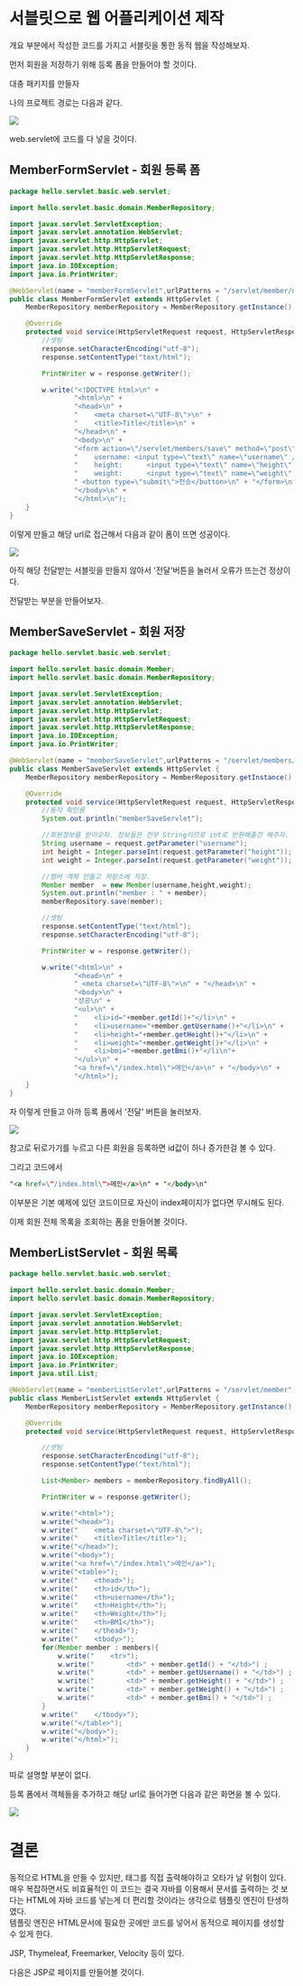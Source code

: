 # 서블릿으로 웹 어플리케이션 제작

개요 부분에서 작성한 코드를 가지고 서블릿을 통한 동적 웹을 작성해보자.

먼저 회원을 저장하기 위해 등록 폼을 만들어야 할 것이다.

대충 패키지를 만들자

나의 프로젝트 경로는 다음과 같다.

![](img/servlet_package.png)  

web.servlet에 코드를 다 넣을 것이다.

## MemberFormServlet - 회원 등록 폼

```java
package hello.servlet.basic.web.servlet;

import hello.servlet.basic.domain.MemberRepository;

import javax.servlet.ServletException;
import javax.servlet.annotation.WebServlet;
import javax.servlet.http.HttpServlet;
import javax.servlet.http.HttpServletRequest;
import javax.servlet.http.HttpServletResponse;
import java.io.IOException;
import java.io.PrintWriter;

@WebServlet(name = "memberFormServlet",urlPatterns = "/servlet/member/new-form")
public class MemberFormServlet extends HttpServlet {
    MemberRepository memberRepository = MemberRepository.getInstance();

    @Override
    protected void service(HttpServletRequest request, HttpServletResponse response) throws ServletException, IOException {
        //셋팅
        response.setCharacterEncoding("utf-8");
        response.setContentType("text/html");

        PrintWriter w = response.getWriter();

        w.write("<!DOCTYPE html>\n" +
                "<html>\n" +
                "<head>\n" +
                "    <meta charset=\"UTF-8\">\n" +
                "    <title>Title</title>\n" +
                "</head>\n" +
                "<body>\n" +
                "<form action=\"/servlet/members/save\" method=\"post\">\n" +
                "    username: <input type=\"text\" name=\"username\" />\n" +
                "    height:      <input type=\"text\" name=\"height\" />\n" +
                "    weight:      <input type=\"text\" name=\"weight\" />\n" +
                " <button type=\"submit\">전송</button>\n" + "</form>\n" +
                "</body>\n" +
                "</html>\n");
    }
}

```

이렇게 만들고 해당 url로 접근해서 다음과 같이 폼이 뜨면 성공이다.

![](img/userform_result.png)

아직 해당 전달받는 서블릿을 만들지 않아서 '전달'버튼을 눌러서 오류가 뜨는건 정상이다.

전달받는 부분을 만들어보자.

## MemberSaveServlet - 회원 저장

```java
package hello.servlet.basic.web.servlet;

import hello.servlet.basic.domain.Member;
import hello.servlet.basic.domain.MemberRepository;

import javax.servlet.ServletException;
import javax.servlet.annotation.WebServlet;
import javax.servlet.http.HttpServlet;
import javax.servlet.http.HttpServletRequest;
import javax.servlet.http.HttpServletResponse;
import java.io.IOException;
import java.io.PrintWriter;

@WebServlet(name = "memberSaveServlet",urlPatterns = "/servlet/members/save")
public class MemberSaveServlet extends HttpServlet {
    MemberRepository memberRepository = MemberRepository.getInstance();

    @Override
    protected void service(HttpServletRequest request, HttpServletResponse response) throws ServletException, IOException {
        //동작 확인용
        System.out.println("memberSaveServlet");

        //회원정보를 받아오자. 정보들은 전부 String이므로 int로 반환해줄건 해주자.
        String username = request.getParameter("username");
        int height = Integer.parseInt(request.getParameter("height"));
        int weight = Integer.parseInt(request.getParameter("weight"));

        //멤버 객체 만들고 저장소에 저장.
        Member member  = new Member(username,height,weight);
        System.out.println("member : " + member);
        memberRepository.save(member);

        //셋팅
        response.setContentType("text/html");
        response.setCharacterEncoding("utf-8");

        PrintWriter w = response.getWriter();

        w.write("<html>\n" +
                "<head>\n" +
                " <meta charset=\"UTF-8\">\n" + "</head>\n" +
                "<body>\n" +
                "성공\n" +
                "<ul>\n" +
                "    <li>id="+member.getId()+"</li>\n" +
                "    <li>username="+member.getUsername()+"</li>\n" +
                "    <li>height="+member.getHeight()+"</li>\n" +
                "    <li>weight="+member.getWeight()+"</li>\n" +
                "    <li>bmi="+member.getBmi()+"</li\n"+
                "</ul>\n" +
                "<a href=\"/index.html\">메인</a>\n" + "</body>\n" +
                "</html>");
    }
}

```

자 이렇게 만들고 아까 등록 폼에서 '전달' 버튼을 눌러보자.

![](img/usersave_result.png)  

참고로 뒤로가기를 누르고 다른 회원을 등록하면 id값이 하나 증가한걸 볼 수 있다.

그리고 코드에서 
```html
"<a href=\"/index.html\">메인</a>\n" + "</body>\n" 
```

이부분은 기본 예제에 있던 코드이므로 자신이 index페이지가 없다면 무시해도 된다.


이제 회원 전체 목록을 조회하는 폼을 만들어볼 것이다.

## MemberListServlet - 회원 목록

```java
package hello.servlet.basic.web.servlet;

import hello.servlet.basic.domain.Member;
import hello.servlet.basic.domain.MemberRepository;

import javax.servlet.ServletException;
import javax.servlet.annotation.WebServlet;
import javax.servlet.http.HttpServlet;
import javax.servlet.http.HttpServletRequest;
import javax.servlet.http.HttpServletResponse;
import java.io.IOException;
import java.io.PrintWriter;
import java.util.List;

@WebServlet(name = "memberListServlet",urlPatterns = "/servlet/member")
public class MemberListServlet extends HttpServlet {
    MemberRepository memberRepository = MemberRepository.getInstance();

    @Override
    protected void service(HttpServletRequest request, HttpServletResponse response) throws ServletException, IOException {

        //셋팅
        response.setCharacterEncoding("utf-8");
        response.setContentType("text/html");

        List<Member> members = memberRepository.findByAll();

        PrintWriter w = response.getWriter();

        w.write("<html>");
        w.write("<head>");
        w.write("    <meta charset=\"UTF-8\">");
        w.write("    <title>Title</title>");
        w.write("</head>");
        w.write("<body>");
        w.write("<a href=\"/index.html\">메인</a>");
        w.write("<table>");
        w.write("    <thead>");
        w.write("    <th>id</th>");
        w.write("    <th>username</th>");
        w.write("    <th>Height</th>");
        w.write("    <th>Weight</th>");
        w.write("    <th>BMI</th>");
        w.write("    </thead>");
        w.write("    <tbody>");
        for(Member member : members){
            w.write("    <tr>");
            w.write("        <td>" + member.getId() + "</td>") ;
            w.write("        <td>" + member.getUsername() + "</td>") ;
            w.write("        <td>" + member.getHeight() + "</td>") ;
            w.write("        <td>" + member.getWeight() + "</td>") ;
            w.write("        <td>" + member.getBmi() + "</td>") ;
        }
        w.write("    </tbody>");
        w.write("</table>");
        w.write("</body>");
        w.write("</html>");
    }
}

```

따로 설명할 부분이 없다.

등록 폼에서 객체들을 추가하고 해당 url로 들어가면 다음과 같은 화면을 볼 수 있다.

![](img/userlist_result.png)  

# 결론

동적으로 HTML을 만들 수 있지만, 태그를 직접 출력해야하고 오타가 날 위험이 있다.
매우 복잡하면서도 비효율적인 이 코드는 결국 자바를 이용해서 문서를 출력하는 것 보다는 HTML에 자바 코드를 넣는게 더 편리할 것이라는 생각으로 템플릿 엔진이 탄생하였다.  
템플릿 엔진은 HTML문서에 필요한 곳에만 코드를 넣어서 동적으로 페이지를 생성할 수 있게 한다.

JSP, Thymeleaf, Freemarker, Velocity 등이 있다.

다음은 JSP로 페이지를 만들어볼 것이다.

